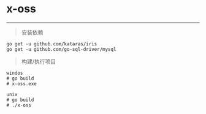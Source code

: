 # x-oss

---

> 安装依赖
```
go get -u github.com/kataras/iris
go get -u github.com/go-sql-driver/mysql
```

> 构建/执行项目
```
windos
# go build
# x-oss.exe

unix
# go build
# ./x-oss
```